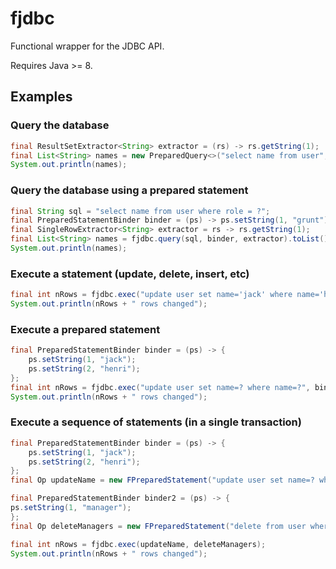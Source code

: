 # fjdbc
Functional wrapper for the JDBC API.

Requires Java >= 8.

## Examples
### Query the database
```java
final ResultSetExtractor<String> extractor = (rs) -> rs.getString(1);
final List<String> names = new PreparedQuery<>("select name from user", extractor).toList();
System.out.println(names);
```

### Query the database using a prepared statement
```java
final String sql = "select name from user where role = ?";
final PreparedStatementBinder binder = (ps) -> ps.setString(1, "grunt");
final SingleRowExtractor<String> extractor = rs -> rs.getString(1);
final List<String> names = fjdbc.query(sql, binder, extractor).toList();
System.out.println(names);
```

### Execute a statement (update, delete, insert, etc)
```java
final int nRows = fjdbc.exec("update user set name='jack' where name='henri'");
System.out.println(nRows + " rows changed");
```

### Execute a prepared statement
```java
final PreparedStatementBinder binder = (ps) -> {
	ps.setString(1, "jack");
	ps.setString(2, "henri");
};
final int nRows = fjdbc.exec("update user set name=? where name=?", binder);
System.out.println(nRows + " rows changed");
```

### Execute a sequence of statements (in a single transaction)
```java
final PreparedStatementBinder binder = (ps) -> {
	ps.setString(1, "jack");
	ps.setString(2, "henri");
};
final Op updateName = new FPreparedStatement("update user set name=? where name=?", binder);

final PreparedStatementBinder binder2 = (ps) -> {
ps.setString(1, "manager");
};
final Op deleteManagers = new FPreparedStatement("delete from user where role=?", binder2);

final int nRows = fjdbc.exec(updateName, deleteManagers);
System.out.println(nRows + " rows changed");
```
